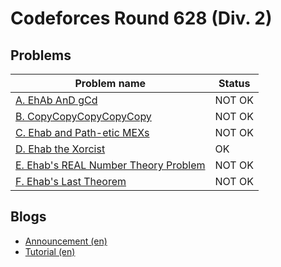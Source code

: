 # Codeforces Round 628 (Div. 2)

## Problems

|Problem name|Status|
|------------|---------|
| [A. EhAb AnD gCd](problems/A._EhAb_AnD_gCd.md)|NOT OK|
| [B. CopyCopyCopyCopyCopy](problems/B._CopyCopyCopyCopyCopy.md)|NOT OK|
| [C. Ehab and Path-etic MEXs](problems/C._Ehab_and_Path-etic_MEXs.md)|NOT OK|
| [D. Ehab the Xorcist](problems/D._Ehab_the_Xorcist.md)|OK|
| [E. Ehab's REAL Number Theory Problem](problems/E._Ehab's_REAL_Number_Theory_Problem.md)|NOT OK|
| [F. Ehab's Last Theorem](problems/F._Ehab's_Last_Theorem.md)|NOT OK|
## Blogs

- [Announcement (en)](blogs/Announcement_(en).md)
- [Tutorial (en)](blogs/Tutorial_(en).md)
